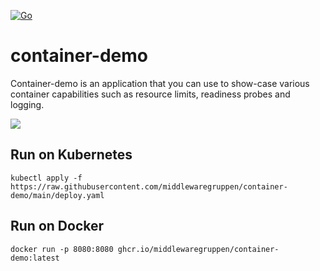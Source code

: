 [![Go](https://github.com/middlewaregruppen/container-demo/actions/workflows/go.yaml/badge.svg)](https://github.com/middlewaregruppen/container-demo/actions/workflows/go.yaml)

# container-demo
Container-demo is an application that you can use to show-case various container capabilities such as resource limits, readiness probes and logging.

![](img/screenshot.png)

## Run on Kubernetes
```
kubectl apply -f https://raw.githubusercontent.com/middlewaregruppen/container-demo/main/deploy.yaml
```

## Run on Docker
```
docker run -p 8080:8080 ghcr.io/middlewaregruppen/container-demo:latest
```